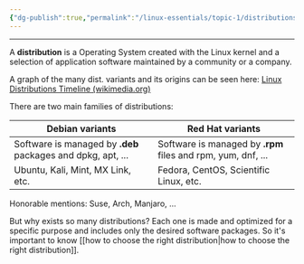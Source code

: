 ```yaml
---
{"dg-publish":true,"permalink":"/linux-essentials/topic-1/distributions/","noteIcon":"1"}
---
```


---
A **distribution** is a Operating System created with the Linux kernel and a selection of application software maintained by a community or a company.

A graph of the many dist. variants and its origins can be seen here:
[Linux Distributions Timeline (wikimedia.org)](https://upload.wikimedia.org/wikipedia/commons/a/ad/2023_Linux_Distributions_Timeline.svg)

There are two main families of distributions:

| Debian variants                                             | Red Hat variants                                             |
| ----------------------------------------------------------- | ------------------------------------------------------------ |
| Software is managed by **.deb** packages and dpkg, apt, ... | Software is managed by **.rpm** files and rpm, yum, dnf, ... |
| Ubuntu, Kali, Mint, MX Link, etc.                           | Fedora, CentOS, Scientific Linux, etc.                       |
Honorable mentions: Suse, Arch, Manjaro, ...

But why exists so many distributions? Each one is made and optimized for a specific purpose and includes only the desired software packages. So it's important to know [[how to choose the right distribution\|how to choose the right distribution]].